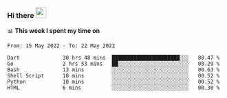 ### Hi there <a href="https://www.gautamkrishnar.com/"><img src="https://media.giphy.com/media/hvRJCLFzcasrR4ia7z/giphy.gif" width="25px"></a>

📊 **This week I spent my time on**

<!--START_SECTION:waka-->

```text
From: 15 May 2022 - To: 22 May 2022

Dart              30 hrs 48 mins  ██████████████████████░░░   88.47 %
Go                2 hrs 53 mins   ██░░░░░░░░░░░░░░░░░░░░░░░   08.29 %
Bash              13 mins         ░░░░░░░░░░░░░░░░░░░░░░░░░   00.63 %
Shell Script      10 mins         ░░░░░░░░░░░░░░░░░░░░░░░░░   00.52 %
Python            10 mins         ░░░░░░░░░░░░░░░░░░░░░░░░░   00.52 %
HTML              6 mins          ░░░░░░░░░░░░░░░░░░░░░░░░░   00.30 %
```

<!--END_SECTION:waka-->
